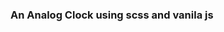 ### An Analog Clock using scss and vanila js

<!-- dont compile scss i've made many changes directily in style.css -->
